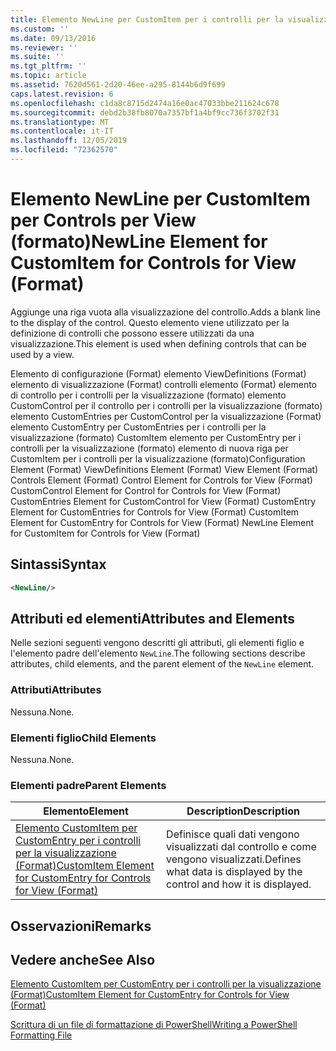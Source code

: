 ```yaml
---
title: Elemento NewLine per CustomItem per i controlli per la visualizzazione (Format) | Microsoft Docs
ms.custom: ''
ms.date: 09/13/2016
ms.reviewer: ''
ms.suite: ''
ms.tgt_pltfrm: ''
ms.topic: article
ms.assetid: 7620d561-2d20-46ee-a295-8144b6d9f699
caps.latest.revision: 6
ms.openlocfilehash: c1da8c8715d2474a16e0ac47033bbe211624c678
ms.sourcegitcommit: debd2b38fb8070a7357bf1a4bf9cc736f3702f31
ms.translationtype: MT
ms.contentlocale: it-IT
ms.lasthandoff: 12/05/2019
ms.locfileid: "72362570"
---
```

# <a name="newline-element-for-customitem-for-controls-for-view-format"></a><span data-ttu-id="a10db-102">Elemento NewLine per CustomItem per Controls per View (formato)</span><span class="sxs-lookup"><span data-stu-id="a10db-102">NewLine Element for CustomItem for Controls for View (Format)</span></span>

<span data-ttu-id="a10db-103">Aggiunge una riga vuota alla visualizzazione del controllo.</span><span class="sxs-lookup"><span data-stu-id="a10db-103">Adds a blank line to the display of the control.</span></span> <span data-ttu-id="a10db-104">Questo elemento viene utilizzato per la definizione di controlli che possono essere utilizzati da una visualizzazione.</span><span class="sxs-lookup"><span data-stu-id="a10db-104">This element is used when defining controls that can be used by a view.</span></span>

<span data-ttu-id="a10db-105">Elemento di configurazione (Format) elemento ViewDefinitions (Format) elemento di visualizzazione (Format) controlli elemento (Format) elemento di controllo per i controlli per la visualizzazione (formato) elemento CustomControl per il controllo per i controlli per la visualizzazione (formato) elemento CustomEntries per CustomControl per la visualizzazione (Format) elemento CustomEntry per CustomEntries per i controlli per la visualizzazione (formato) CustomItem elemento per CustomEntry per i controlli per la visualizzazione (formato) elemento di nuova riga per CustomItem per i controlli per la visualizzazione (formato)</span><span class="sxs-lookup"><span data-stu-id="a10db-105">Configuration Element (Format) ViewDefinitions Element (Format) View Element (Format) Controls Element (Format) Control Element for Controls for View (Format) CustomControl Element for Control for Controls for View (Format) CustomEntries Element for CustomControl for View (Format) CustomEntry Element for CustomEntries for Controls for View (Format) CustomItem Element for CustomEntry for Controls for View (Format) NewLine Element for CustomItem for Controls for View (Format)</span></span>

## <a name="syntax"></a><span data-ttu-id="a10db-106">Sintassi</span><span class="sxs-lookup"><span data-stu-id="a10db-106">Syntax</span></span>

```xml
<NewLine/>
```

## <a name="attributes-and-elements"></a><span data-ttu-id="a10db-107">Attributi ed elementi</span><span class="sxs-lookup"><span data-stu-id="a10db-107">Attributes and Elements</span></span>

<span data-ttu-id="a10db-108">Nelle sezioni seguenti vengono descritti gli attributi, gli elementi figlio e l'elemento padre dell'elemento `NewLine`.</span><span class="sxs-lookup"><span data-stu-id="a10db-108">The following sections describe attributes, child elements, and the parent element of the `NewLine` element.</span></span>

### <a name="attributes"></a><span data-ttu-id="a10db-109">Attributi</span><span class="sxs-lookup"><span data-stu-id="a10db-109">Attributes</span></span>

<span data-ttu-id="a10db-110">Nessuna.</span><span class="sxs-lookup"><span data-stu-id="a10db-110">None.</span></span>

### <a name="child-elements"></a><span data-ttu-id="a10db-111">Elementi figlio</span><span class="sxs-lookup"><span data-stu-id="a10db-111">Child Elements</span></span>

<span data-ttu-id="a10db-112">Nessuna.</span><span class="sxs-lookup"><span data-stu-id="a10db-112">None.</span></span>

### <a name="parent-elements"></a><span data-ttu-id="a10db-113">Elementi padre</span><span class="sxs-lookup"><span data-stu-id="a10db-113">Parent Elements</span></span>

|<span data-ttu-id="a10db-114">Elemento</span><span class="sxs-lookup"><span data-stu-id="a10db-114">Element</span></span>|<span data-ttu-id="a10db-115">Description</span><span class="sxs-lookup"><span data-stu-id="a10db-115">Description</span></span>|
|-------------|-----------------|
|[<span data-ttu-id="a10db-116">Elemento CustomItem per CustomEntry per i controlli per la visualizzazione (Format)</span><span class="sxs-lookup"><span data-stu-id="a10db-116">CustomItem Element for CustomEntry for Controls for View (Format)</span></span>](./customitem-element-for-customentry-for-controls-for-view-format.md)|<span data-ttu-id="a10db-117">Definisce quali dati vengono visualizzati dal controllo e come vengono visualizzati.</span><span class="sxs-lookup"><span data-stu-id="a10db-117">Defines what data is displayed by the control and how it is displayed.</span></span>|

## <a name="remarks"></a><span data-ttu-id="a10db-118">Osservazioni</span><span class="sxs-lookup"><span data-stu-id="a10db-118">Remarks</span></span>

## <a name="see-also"></a><span data-ttu-id="a10db-119">Vedere anche</span><span class="sxs-lookup"><span data-stu-id="a10db-119">See Also</span></span>

[<span data-ttu-id="a10db-120">Elemento CustomItem per CustomEntry per i controlli per la visualizzazione (Format)</span><span class="sxs-lookup"><span data-stu-id="a10db-120">CustomItem Element for CustomEntry for Controls for View (Format)</span></span>](./customitem-element-for-customentry-for-controls-for-view-format.md)

[<span data-ttu-id="a10db-121">Scrittura di un file di formattazione di PowerShell</span><span class="sxs-lookup"><span data-stu-id="a10db-121">Writing a PowerShell Formatting File</span></span>](./writing-a-powershell-formatting-file.md)
